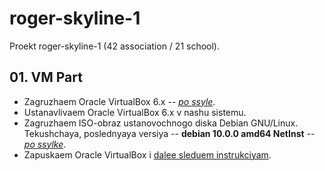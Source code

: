 # roger-skyline-1 #

Proekt roger-skyline-1 (42 association / 21 school).

## 01. VM Part ##

* Zagruzhaem Oracle VirtualBox 6.x -- *[po ssyle](https://www.virtualbox.org/wiki/Downloads)*.
* Ustanavlivaem Oracle VirtualBox 6.x v nashu sistemu.
* Zagruzhaem ISO-obraz ustanovochnogo diska Debian GNU/Linux. Tekushchaya, poslednyaya versiya -- **debian 10.0.0  amd64 NetInst** -- *[po ssylke](https://cdimage.debian.org/debian-cd/current/amd64/iso-cd/)*.
* Zapuskaem Oracle VirtualBox i [dalee sleduem instrukciyam](00-VM/README.md). 